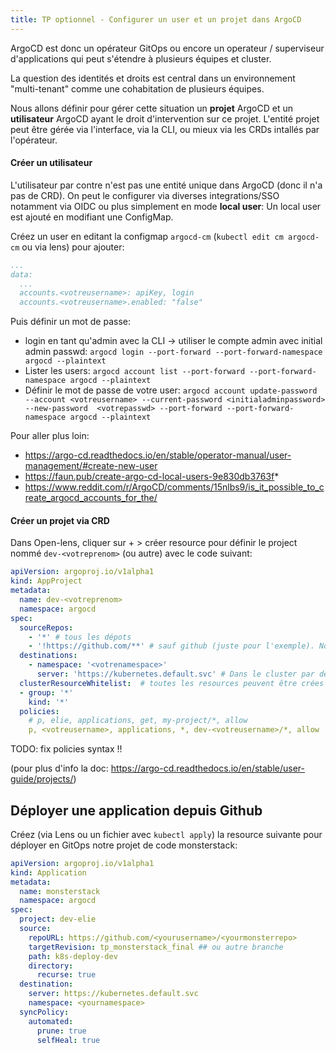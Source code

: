 ```yaml
---
title: TP optionnel - Configurer un user et un projet dans ArgoCD 
---
```


ArgoCD est donc un opérateur GitOps ou encore un operateur / superviseur d'applications qui peut s'étendre à plusieurs équipes et cluster.

La question des identités et droits est central dans un environnement "multi-tenant" comme une cohabitation de plusieurs équipes.

Nous allons définir pour gérer cette situation un **projet** ArgoCD et un **utilisateur** ArgoCD ayant le droit d'intervention sur ce projet. L'entité projet peut être gérée via l'interface, via la CLI, ou mieux via les CRDs intallés par l'opérateur.

#### Créer un utilisateur

L'utilisateur par contre n'est pas une entité unique dans ArgoCD (donc il n'a pas de CRD). On peut le configurer via diverses integrations/SSO notamment via OIDC ou plus simplement en mode **local user**:
Un local user est ajouté en modifiant une ConfigMap.

Créez un user en editant la configmap `argocd-cm` (`kubectl edit cm argocd-cm` ou via lens) pour ajouter:

```yaml
...
data:
  ...
  accounts.<votreusername>: apiKey, login
  accounts.<votreusername>.enabled: "false"
```

Puis définir un mot de passe:

- login en tant qu'admin avec la CLI -> utiliser le compte admin avec initial admin passwd: `argocd login --port-forward --port-forward-namespace argocd --plaintext`
- Lister les users: `argocd account list --port-forward --port-forward-namespace argocd --plaintext`
- Définir le mot de passe de votre user: `argocd account update-password --account <votreusername> --current-password <initialadminpassword> --new-password  <votrepasswd> --port-forward --port-forward-namespace argocd --plaintext`

Pour aller plus loin:

- https://argo-cd.readthedocs.io/en/stable/operator-manual/user-management/#create-new-user
- https://faun.pub/create-argo-cd-local-users-9e830db3763f*
- https://www.reddit.com/r/ArgoCD/comments/15nlbs9/is_it_possible_to_create_argocd_accounts_for_the/


#### Créer un projet via CRD

Dans Open-lens, cliquer sur + > créer resource pour définir le project nommé `dev-<votreprenom>` (ou autre) avec le code suivant:


```yaml
apiVersion: argoproj.io/v1alpha1
kind: AppProject
metadata:
  name: dev-<votreprenom>
  namespace: argocd
spec:
  sourceRepos:
    - '*' # tous les dépots
    - '!https://github.com/**' # sauf github (juste pour l'exemple). Nous utiliserons gitlab par la suite
  destinations:
    - namespace: '<votrenamespace>'
      server: 'https://kubernetes.default.svc' # Dans le cluster par défaut
  clusterResourceWhitelist:  # toutes les resources peuvent être crées
  - group: '*'
    kind: '*'
  policies:
    # p, elie, applications, get, my-project/*, allow
    p, <votreusername>, applications, *, dev-<votreusername>/*, allow
```

TODO: fix policies syntax !!

(pour plus d'info la doc: https://argo-cd.readthedocs.io/en/stable/user-guide/projects/)


## Déployer une application depuis Github


Créez (via Lens ou un fichier avec `kubectl apply`) la resource suivante pour déployer en GitOps notre projet de code monsterstack:

```yaml
apiVersion: argoproj.io/v1alpha1
kind: Application
metadata:
  name: monsterstack
  namespace: argocd
spec:
  project: dev-elie
  source:
    repoURL: https://github.com/<yourusername>/<yourmonsterrepo>
    targetRevision: tp_monsterstack_final ## ou autre branche
    path: k8s-deploy-dev
    directory:
      recurse: true
  destination:
    server: https://kubernetes.default.svc
    namespace: <yournamespace>
  syncPolicy:
    automated:
      prune: true
      selfHeal: true
```